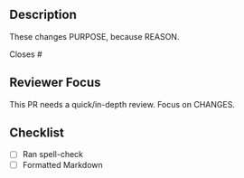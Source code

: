 ## Description

These changes PURPOSE, because REASON.

Closes #

## Reviewer Focus

<!-- Please delete as appropriate: -->
This PR needs a quick/in-depth review. Focus on CHANGES.

## Checklist

- [ ] Ran spell-check
- [ ] Formatted Markdown
